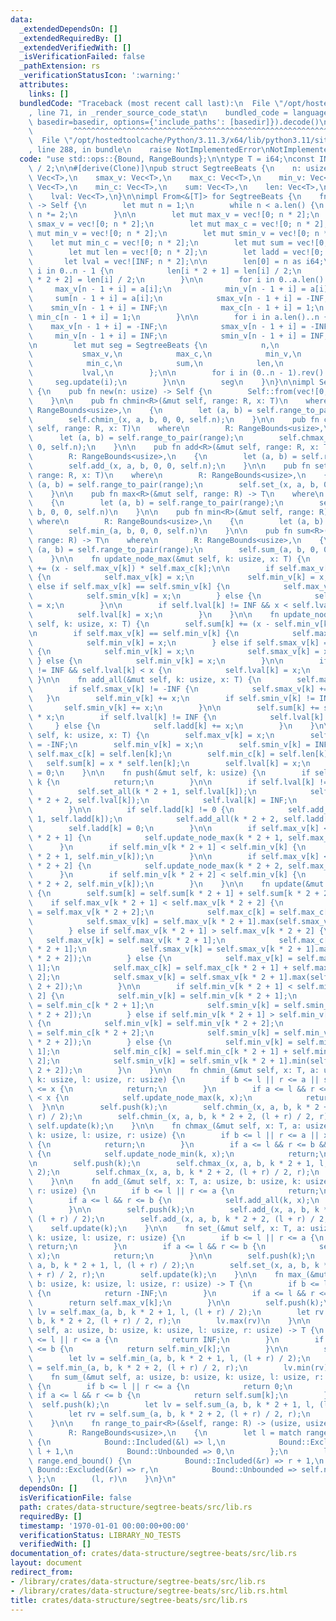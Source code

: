 ```yaml
---
data:
  _extendedDependsOn: []
  _extendedRequiredBy: []
  _extendedVerifiedWith: []
  _isVerificationFailed: false
  _pathExtension: rs
  _verificationStatusIcon: ':warning:'
  attributes:
    links: []
  bundledCode: "Traceback (most recent call last):\n  File \"/opt/hostedtoolcache/Python/3.11.3/x64/lib/python3.11/site-packages/onlinejudge_verify/documentation/build.py\"\
    , line 71, in _render_source_code_stat\n    bundled_code = language.bundle(stat.path,\
    \ basedir=basedir, options={'include_paths': [basedir]}).decode()\n          \
    \         ^^^^^^^^^^^^^^^^^^^^^^^^^^^^^^^^^^^^^^^^^^^^^^^^^^^^^^^^^^^^^^^^^^^^^^^^^^^^^^^^^\n\
    \  File \"/opt/hostedtoolcache/Python/3.11.3/x64/lib/python3.11/site-packages/onlinejudge_verify/languages/rust.py\"\
    , line 288, in bundle\n    raise NotImplementedError\nNotImplementedError\n"
  code: "use std::ops::{Bound, RangeBounds};\n\ntype T = i64;\nconst INF: T = std::i64::MAX\
    \ / 2;\n\n#[derive(Clone)]\npub struct SegtreeBeats {\n    n: usize,\n    max_v:\
    \ Vec<T>,\n    smax_v: Vec<T>,\n    max_c: Vec<T>,\n    min_v: Vec<T>,\n    smin_v:\
    \ Vec<T>,\n    min_c: Vec<T>,\n    sum: Vec<T>,\n    len: Vec<T>,\n    ladd: Vec<T>,\n\
    \    lval: Vec<T>,\n}\n\nimpl From<&[T]> for SegtreeBeats {\n    fn from(a: &[T])\
    \ -> Self {\n        let mut n = 1;\n        while n < a.len() {\n           \
    \ n *= 2;\n        }\n\n        let mut max_v = vec![0; n * 2];\n        let mut\
    \ smax_v = vec![0; n * 2];\n        let mut max_c = vec![0; n * 2];\n        let\
    \ mut min_v = vec![0; n * 2];\n        let mut smin_v = vec![0; n * 2];\n    \
    \    let mut min_c = vec![0; n * 2];\n        let mut sum = vec![0; n * 2];\n\
    \        let mut len = vec![0; n * 2];\n        let ladd = vec![0; n * 2];\n \
    \       let lval = vec![INF; n * 2];\n\n        len[0] = n as i64;\n        for\
    \ i in 0..n - 1 {\n            len[i * 2 + 1] = len[i] / 2;\n            len[i\
    \ * 2 + 2] = len[i] / 2;\n        }\n\n        for i in 0..a.len() {\n       \
    \     max_v[n - 1 + i] = a[i];\n            min_v[n - 1 + i] = a[i];\n       \
    \     sum[n - 1 + i] = a[i];\n            smax_v[n - 1 + i] = -INF;\n        \
    \    smin_v[n - 1 + i] = INF;\n            max_c[n - 1 + i] = 1;\n           \
    \ min_c[n - 1 + i] = 1;\n        }\n\n        for i in a.len()..n {\n        \
    \    max_v[n - 1 + i] = -INF;\n            smax_v[n - 1 + i] = -INF;\n       \
    \     min_v[n - 1 + i] = INF;\n            smin_v[n - 1 + i] = INF;\n        }\n\
    \n        let mut seg = SegtreeBeats {\n            n,\n            max_v,\n \
    \           smax_v,\n            max_c,\n            min_v,\n            smin_v,\n\
    \            min_c,\n            sum,\n            len,\n            ladd,\n \
    \           lval,\n        };\n\n        for i in (0..n - 1).rev() {\n       \
    \     seg.update(i);\n        }\n\n        seg\n    }\n}\n\nimpl SegtreeBeats\
    \ {\n    pub fn new(n: usize) -> Self {\n        Self::from(vec![0; n].as_slice())\n\
    \    }\n\n    pub fn chmin<R>(&mut self, range: R, x: T)\n    where\n        R:\
    \ RangeBounds<usize>,\n    {\n        let (a, b) = self.range_to_pair(range);\n\
    \        self.chmin_(x, a, b, 0, 0, self.n);\n    }\n\n    pub fn chmax<R>(&mut\
    \ self, range: R, x: T)\n    where\n        R: RangeBounds<usize>,\n    {\n  \
    \      let (a, b) = self.range_to_pair(range);\n        self.chmax_(x, a, b, 0,\
    \ 0, self.n);\n    }\n\n    pub fn add<R>(&mut self, range: R, x: T)\n    where\n\
    \        R: RangeBounds<usize>,\n    {\n        let (a, b) = self.range_to_pair(range);\n\
    \        self.add_(x, a, b, 0, 0, self.n);\n    }\n\n    pub fn set<R>(&mut self,\
    \ range: R, x: T)\n    where\n        R: RangeBounds<usize>,\n    {\n        let\
    \ (a, b) = self.range_to_pair(range);\n        self.set_(x, a, b, 0, 0, self.n);\n\
    \    }\n\n    pub fn max<R>(&mut self, range: R) -> T\n    where\n        R: RangeBounds<usize>,\n\
    \    {\n        let (a, b) = self.range_to_pair(range);\n        self.max_(a,\
    \ b, 0, 0, self.n)\n    }\n\n    pub fn min<R>(&mut self, range: R) -> T\n   \
    \ where\n        R: RangeBounds<usize>,\n    {\n        let (a, b) = self.range_to_pair(range);\n\
    \        self.min_(a, b, 0, 0, self.n)\n    }\n\n    pub fn sum<R>(&mut self,\
    \ range: R) -> T\n    where\n        R: RangeBounds<usize>,\n    {\n        let\
    \ (a, b) = self.range_to_pair(range);\n        self.sum_(a, b, 0, 0, self.n)\n\
    \    }\n\n    fn update_node_max(&mut self, k: usize, x: T) {\n        self.sum[k]\
    \ += (x - self.max_v[k]) * self.max_c[k];\n\n        if self.max_v[k] == self.min_v[k]\
    \ {\n            self.max_v[k] = x;\n            self.min_v[k] = x;\n        }\
    \ else if self.max_v[k] == self.smin_v[k] {\n            self.max_v[k] = x;\n\
    \            self.smin_v[k] = x;\n        } else {\n            self.max_v[k]\
    \ = x;\n        }\n\n        if self.lval[k] != INF && x < self.lval[k] {\n  \
    \          self.lval[k] = x;\n        }\n    }\n\n    fn update_node_min(&mut\
    \ self, k: usize, x: T) {\n        self.sum[k] += (x - self.min_v[k]) * self.min_c[k];\n\
    \n        if self.max_v[k] == self.min_v[k] {\n            self.max_v[k] = x;\n\
    \            self.min_v[k] = x;\n        } else if self.smax_v[k] == self.min_v[k]\
    \ {\n            self.min_v[k] = x;\n            self.smax_v[k] = x;\n       \
    \ } else {\n            self.min_v[k] = x;\n        }\n\n        if self.lval[k]\
    \ != INF && self.lval[k] < x {\n            self.lval[k] = x;\n        }\n   \
    \ }\n\n    fn add_all(&mut self, k: usize, x: T) {\n        self.max_v[k] += x;\n\
    \        if self.smax_v[k] != -INF {\n            self.smax_v[k] += x;\n     \
    \   }\n        self.min_v[k] += x;\n        if self.smin_v[k] != INF {\n     \
    \       self.smin_v[k] += x;\n        }\n\n        self.sum[k] += self.len[k]\
    \ * x;\n        if self.lval[k] != INF {\n            self.lval[k] += x;\n   \
    \     } else {\n            self.ladd[k] += x;\n        }\n    }\n\n    fn set_all(&mut\
    \ self, k: usize, x: T) {\n        self.max_v[k] = x;\n        self.smax_v[k]\
    \ = -INF;\n        self.min_v[k] = x;\n        self.smin_v[k] = INF;\n       \
    \ self.max_c[k] = self.len[k];\n        self.min_c[k] = self.len[k];\n\n     \
    \   self.sum[k] = x * self.len[k];\n        self.lval[k] = x;\n        self.ladd[k]\
    \ = 0;\n    }\n\n    fn push(&mut self, k: usize) {\n        if self.n - 1 <=\
    \ k {\n            return;\n        }\n\n        if self.lval[k] != INF {\n  \
    \          self.set_all(k * 2 + 1, self.lval[k]);\n            self.set_all(k\
    \ * 2 + 2, self.lval[k]);\n            self.lval[k] = INF;\n            return;\n\
    \        }\n\n        if self.ladd[k] != 0 {\n            self.add_all(k * 2 +\
    \ 1, self.ladd[k]);\n            self.add_all(k * 2 + 2, self.ladd[k]);\n    \
    \        self.ladd[k] = 0;\n        }\n\n        if self.max_v[k] < self.max_v[k\
    \ * 2 + 1] {\n            self.update_node_max(k * 2 + 1, self.max_v[k]);\n  \
    \      }\n        if self.min_v[k * 2 + 1] < self.min_v[k] {\n            self.update_node_min(k\
    \ * 2 + 1, self.min_v[k]);\n        }\n\n        if self.max_v[k] < self.max_v[k\
    \ * 2 + 2] {\n            self.update_node_max(k * 2 + 2, self.max_v[k]);\n  \
    \      }\n        if self.min_v[k * 2 + 2] < self.min_v[k] {\n            self.update_node_min(k\
    \ * 2 + 2, self.min_v[k]);\n        }\n    }\n\n    fn update(&mut self, k: usize)\
    \ {\n        self.sum[k] = self.sum[k * 2 + 1] + self.sum[k * 2 + 2];\n\n    \
    \    if self.max_v[k * 2 + 1] < self.max_v[k * 2 + 2] {\n            self.max_v[k]\
    \ = self.max_v[k * 2 + 2];\n            self.max_c[k] = self.max_c[k * 2 + 2];\n\
    \            self.smax_v[k] = self.max_v[k * 2 + 1].max(self.smax_v[k * 2 + 2]);\n\
    \        } else if self.max_v[k * 2 + 1] > self.max_v[k * 2 + 2] {\n         \
    \   self.max_v[k] = self.max_v[k * 2 + 1];\n            self.max_c[k] = self.max_c[k\
    \ * 2 + 1];\n            self.smax_v[k] = self.smax_v[k * 2 + 1].max(self.max_v[k\
    \ * 2 + 2]);\n        } else {\n            self.max_v[k] = self.max_v[k * 2 +\
    \ 1];\n            self.max_c[k] = self.max_c[k * 2 + 1] + self.max_c[k * 2 +\
    \ 2];\n            self.smax_v[k] = self.smax_v[k * 2 + 1].max(self.smax_v[k *\
    \ 2 + 2]);\n        }\n\n        if self.min_v[k * 2 + 1] < self.min_v[k * 2 +\
    \ 2] {\n            self.min_v[k] = self.min_v[k * 2 + 1];\n            self.min_c[k]\
    \ = self.min_c[k * 2 + 1];\n            self.smin_v[k] = self.smin_v[k * 2 + 1].min(self.min_v[k\
    \ * 2 + 2]);\n        } else if self.min_v[k * 2 + 1] > self.min_v[k * 2 + 2]\
    \ {\n            self.min_v[k] = self.min_v[k * 2 + 2];\n            self.min_c[k]\
    \ = self.min_c[k * 2 + 2];\n            self.smin_v[k] = self.min_v[k * 2 + 1].min(self.smin_v[k\
    \ * 2 + 2]);\n        } else {\n            self.min_v[k] = self.min_v[k * 2 +\
    \ 1];\n            self.min_c[k] = self.min_c[k * 2 + 1] + self.min_c[k * 2 +\
    \ 2];\n            self.smin_v[k] = self.smin_v[k * 2 + 1].min(self.smin_v[k *\
    \ 2 + 2]);\n        }\n    }\n\n    fn chmin_(&mut self, x: T, a: usize, b: usize,\
    \ k: usize, l: usize, r: usize) {\n        if b <= l || r <= a || self.max_v[k]\
    \ <= x {\n            return;\n        }\n        if a <= l && r <= b && self.smax_v[k]\
    \ < x {\n            self.update_node_max(k, x);\n            return;\n      \
    \  }\n\n        self.push(k);\n        self.chmin_(x, a, b, k * 2 + 1, l, (l +\
    \ r) / 2);\n        self.chmin_(x, a, b, k * 2 + 2, (l + r) / 2, r);\n       \
    \ self.update(k);\n    }\n\n    fn chmax_(&mut self, x: T, a: usize, b: usize,\
    \ k: usize, l: usize, r: usize) {\n        if b <= l || r <= a || x <= self.min_v[k]\
    \ {\n            return;\n        }\n        if a <= l && r <= b && x < self.smin_v[k]\
    \ {\n            self.update_node_min(k, x);\n            return;\n        }\n\
    \n        self.push(k);\n        self.chmax_(x, a, b, k * 2 + 1, l, (l + r) /\
    \ 2);\n        self.chmax_(x, a, b, k * 2 + 2, (l + r) / 2, r);\n        self.update(k);\n\
    \    }\n\n    fn add_(&mut self, x: T, a: usize, b: usize, k: usize, l: usize,\
    \ r: usize) {\n        if b <= l || r <= a {\n            return;\n        }\n\
    \        if a <= l && r <= b {\n            self.add_all(k, x);\n            return;\n\
    \        }\n\n        self.push(k);\n        self.add_(x, a, b, k * 2 + 1, l,\
    \ (l + r) / 2);\n        self.add_(x, a, b, k * 2 + 2, (l + r) / 2, r);\n    \
    \    self.update(k);\n    }\n\n    fn set_(&mut self, x: T, a: usize, b: usize,\
    \ k: usize, l: usize, r: usize) {\n        if b <= l || r <= a {\n           \
    \ return;\n        }\n        if a <= l && r <= b {\n            self.set_all(k,\
    \ x);\n            return;\n        }\n\n        self.push(k);\n        self.set_(x,\
    \ a, b, k * 2 + 1, l, (l + r) / 2);\n        self.set_(x, a, b, k * 2 + 2, (l\
    \ + r) / 2, r);\n        self.update(k);\n    }\n\n    fn max_(&mut self, a: usize,\
    \ b: usize, k: usize, l: usize, r: usize) -> T {\n        if b <= l || r <= a\
    \ {\n            return -INF;\n        }\n        if a <= l && r <= b {\n    \
    \        return self.max_v[k];\n        }\n\n        self.push(k);\n        let\
    \ lv = self.max_(a, b, k * 2 + 1, l, (l + r) / 2);\n        let rv = self.max_(a,\
    \ b, k * 2 + 2, (l + r) / 2, r);\n        lv.max(rv)\n    }\n\n    fn min_(&mut\
    \ self, a: usize, b: usize, k: usize, l: usize, r: usize) -> T {\n        if b\
    \ <= l || r <= a {\n            return INF;\n        }\n        if a <= l && r\
    \ <= b {\n            return self.min_v[k];\n        }\n\n        self.push(k);\n\
    \        let lv = self.min_(a, b, k * 2 + 1, l, (l + r) / 2);\n        let rv\
    \ = self.min_(a, b, k * 2 + 2, (l + r) / 2, r);\n        lv.min(rv)\n    }\n\n\
    \    fn sum_(&mut self, a: usize, b: usize, k: usize, l: usize, r: usize) -> T\
    \ {\n        if b <= l || r <= a {\n            return 0;\n        }\n       \
    \ if a <= l && r <= b {\n            return self.sum[k];\n        }\n\n      \
    \  self.push(k);\n        let lv = self.sum_(a, b, k * 2 + 1, l, (l + r) / 2);\n\
    \        let rv = self.sum_(a, b, k * 2 + 2, (l + r) / 2, r);\n        lv + rv\n\
    \    }\n\n    fn range_to_pair<R>(&self, range: R) -> (usize, usize)\n    where\n\
    \        R: RangeBounds<usize>,\n    {\n        let l = match range.start_bound()\
    \ {\n            Bound::Included(&l) => l,\n            Bound::Excluded(&l) =>\
    \ l + 1,\n            Bound::Unbounded => 0,\n        };\n        let r = match\
    \ range.end_bound() {\n            Bound::Included(&r) => r + 1,\n           \
    \ Bound::Excluded(&r) => r,\n            Bound::Unbounded => self.n,\n       \
    \ };\n        (l, r)\n    }\n}\n"
  dependsOn: []
  isVerificationFile: false
  path: crates/data-structure/segtree-beats/src/lib.rs
  requiredBy: []
  timestamp: '1970-01-01 00:00:00+00:00'
  verificationStatus: LIBRARY_NO_TESTS
  verifiedWith: []
documentation_of: crates/data-structure/segtree-beats/src/lib.rs
layout: document
redirect_from:
- /library/crates/data-structure/segtree-beats/src/lib.rs
- /library/crates/data-structure/segtree-beats/src/lib.rs.html
title: crates/data-structure/segtree-beats/src/lib.rs
---
```

